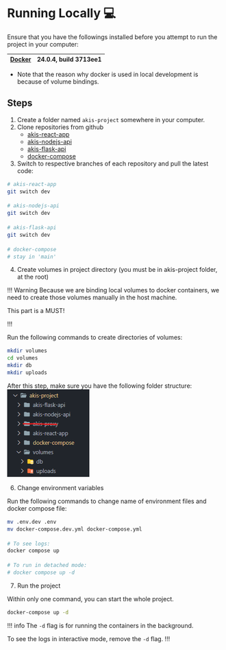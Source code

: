 # Running Locally 💻

Ensure that you have the followings installed before you attempt to run the project in your computer:

| [Docker ](https://www.docker.com/) | 24.0.4, build 3713ee1 |
| ---------------------------------- | --------------------- |

- Note that the reason why docker is used in local development is because of volume bindings.

## Steps

1. Create a folder named `akis-project` somewhere in your computer.
2. Clone repositories from github
   - [akis-react-app](https://github.com/akis-project/akis-react-app)
   - [akis-nodejs-api](https://github.com/akis-project/akis-nodejs-api)
   - [akis-flask-api](https://github.com/akis-project/akis-flask-api)
   - [docker-compose](https://github.com/akis-project/docker-compose)
3. Switch to respective branches of each repository and pull the latest code:

```sh
# akis-react-app
git switch dev

# akis-nodejs-api
git switch dev

# akis-flask-api
git switch dev

# docker-compose
# stay in 'main'
```

4. Create volumes in project directory (you must be in akis-project folder, at the root)

!!! Warning
Because we are binding local volumes to docker containers, we need to create those volumes manually in the host machine.

This part is a MUST!

!!!

Run the following commands to create directories of volumes:

```sh
mkdir volumes
cd volumes
mkdir db
mkdir uploads
```

After this step, make sure you have the following folder structure:
![final folder structure](/static/folder-structure.png)

6. Change environment variables

Run the following commands to change name of environment files and docker compose file:

```sh
mv .env.dev .env
mv docker-compose.dev.yml docker-compose.yml

# To see logs:
docker compose up

# To run in detached mode:
# docker compose up -d
```

7. Run the project

Within only one command, you can start the whole project.

```bash
docker-compose up -d
```

!!! info
The `-d` flag is for running the containers in the background.

To see the logs in interactive mode, remove the `-d` flag.
!!!
